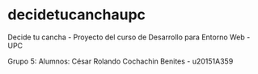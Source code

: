 # decidetucanchaupc
Decide tu cancha - Proyecto del curso de Desarrollo para Entorno Web - UPC

Grupo 5: 
Alumnos:
César Rolando Cochachin Benites - u20151A359
